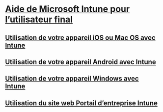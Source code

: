 # [Aide de Microsoft Intune pour l’utilisateur final]()
## [Utilisation de votre appareil iOS ou Mac OS avec Intune](using-your-ios-or-mac-os-x-device-with-intune.md)
## [Utilisation de votre appareil Android avec Intune](using-your-android-device-with-intune.md)
## [Utilisation de votre appareil Windows avec Intune](using-your-windows-device-with-intune.md)
## [Utilisation du site web Portail d’entreprise Intune](using-the-intune-company-portal-website.md)


<!--HONumber=Jun16_HO4-->


